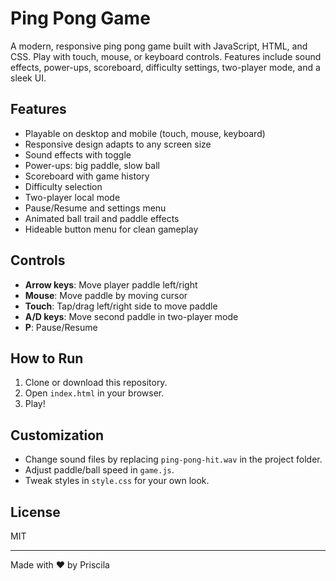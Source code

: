 # Ping Pong Game

A modern, responsive ping pong game built with JavaScript, HTML, and CSS. Play with touch, mouse, or keyboard controls. Features include sound effects, power-ups, scoreboard, difficulty settings, two-player mode, and a sleek UI.

## Features
- Playable on desktop and mobile (touch, mouse, keyboard)
- Responsive design adapts to any screen size
- Sound effects with toggle
- Power-ups: big paddle, slow ball
- Scoreboard with game history
- Difficulty selection
- Two-player local mode
- Pause/Resume and settings menu
- Animated ball trail and paddle effects
- Hideable button menu for clean gameplay

## Controls
- **Arrow keys**: Move player paddle left/right
- **Mouse**: Move paddle by moving cursor
- **Touch**: Tap/drag left/right side to move paddle
- **A/D keys**: Move second paddle in two-player mode
- **P**: Pause/Resume

## How to Run
1. Clone or download this repository.
2. Open `index.html` in your browser.
3. Play!

## Customization
- Change sound files by replacing `ping-pong-hit.wav` in the project folder.
- Adjust paddle/ball speed in `game.js`.
- Tweak styles in `style.css` for your own look.

## License
MIT

---
Made with ❤️ by Priscila
